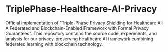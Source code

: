# TriplePhase-Healthcare-AI-Privacy
Official implementation of "Triple-Phase Privacy Shielding for Healthcare AI: A Federated and Blockchain-Enabled Framework with Formal Privacy Guarantees". This repository contains the source code, experiments, and analysis for our privacy-preserving healthcare AI framework combining federated learning with blockchain technology.
